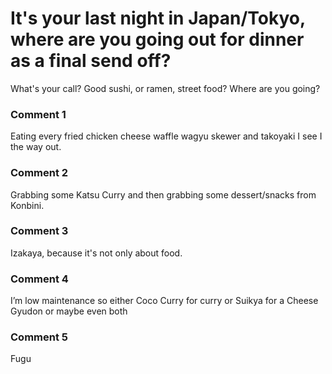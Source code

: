 # It's your last night in Japan/Tokyo, where are you going out for dinner as a final send off?

What's your call? Good sushi, or ramen, street food? Where are you going?

### Comment 1

Eating every fried chicken cheese waffle wagyu skewer and takoyaki I see I the way out.

### Comment 2

Grabbing some Katsu Curry and then grabbing some dessert/snacks from Konbini.

### Comment 3

Izakaya, because it's not only about food.

### Comment 4

I’m low maintenance so either Coco Curry for curry or Suikya for a Cheese Gyudon or maybe even both

### Comment 5

Fugu

